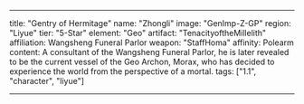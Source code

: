 ---

title: "Gentry of Hermitage"
name: "Zhongli"
image: "GenImp-Z-GP"
region: "Liyue"
tier: "5-Star"
element: "Geo"
artifact: "TenacityoftheMillelith"
affiliation: Wangsheng Funeral Parlor
weapon: "StaffHoma"
affinity: Polearm
content: A consultant of the Wangsheng Funeral Parlor, he is later revealed to be the current vessel of the Geo Archon, Morax, who has decided to experience the world from the perspective of a mortal.
tags: ["1.1", "character", "liyue"]

---
